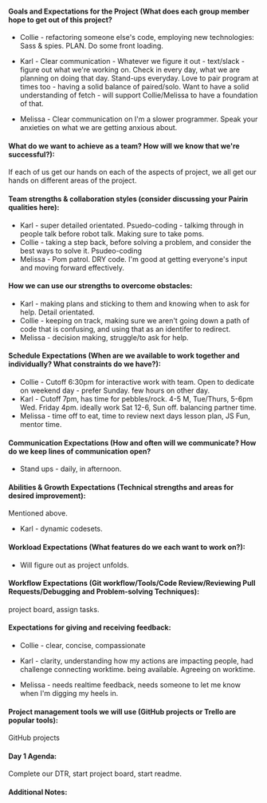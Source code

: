#### Goals and Expectations for the Project (What does each group member hope to get out of this project?

 * Collie - refactoring someone else's code, employing new technologies: Sass & spies.  PLAN.  Do some front loading. 

 * Karl - Clear communication - Whatever we figure it out - text/slack - figure out what we're working on.  Check in every day, what we are planning on doing that day.  Stand-ups everyday.  Love to pair program at times too - having a solid balance of paired/solo.  Want to have a solid understanding of fetch - will support Collie/Melissa to have a foundation of that.  

 * Melissa - Clear communication on I'm a slower programmer.  Speak your anxieties on what we are getting anxious about.  


#### What do we want to achieve as a team? How will we know that we're successful?):

If each of us get our hands on each of the aspects of project, we all get our hands on different areas of the project. 


#### Team strengths & collaboration styles (consider discussing your Pairin qualities here):

* Karl - super detailed orientated. Psuedo-coding - talkimg through in people talk before robot talk. Making sure to take poms. 
* Collie - taking a step back, before solving a problem, and consider the best ways to solve it. Psudeo-coding 
* Melissa - Pom patrol. DRY code.  I'm good at getting everyone's input and moving forward effectively. 

#### How we can use our strengths to overcome obstacles:

* Karl - making plans and sticking to them and knowing when to ask for help. Detail orientated. 
* Collie - keeping on track, making sure we aren't going down a path of code that is confusing, and using that as an identifer to redirect. 
* Melissa - decision making, struggle/to ask for help.  

#### Schedule Expectations (When are we available to work together and individually? What constraints do we have?):

* Collie - Cutoff 6:30pm for interactive work with team.  Open to dedicate on weekend day - prefer Sunday.  few hours on other day. 
* Karl - Cutoff 7pm, has time for pebbles/rock.  4-5 M, Tue/Thurs, 5-6pm Wed. Friday 4pm.  ideally work Sat 12-6, Sun off. balancing partner time. 
* Melissa - time off to eat, time to review next days lesson plan, JS Fun, mentor time. 

#### Communication Expectations (How and often will we communicate? How do we keep lines of communication open?

* Stand ups - daily, in afternoon. 


#### Abilities & Growth Expectations (Technical strengths and areas for desired improvement):

Mentioned above.
* Karl - dynamic codesets. 


#### Workload Expectations (What features do we each want to work on?):

* Will figure out as project unfolds. 

#### Workflow Expectations (Git workflow/Tools/Code Review/Reviewing Pull Requests/Debugging and Problem-solving Techniques):

project board, assign tasks. 

#### Expectations for giving and receiving feedback:

 * Collie - clear, concise, compassionate

 * Karl - clarity, understanding how my actions are impacting people, had challenge connecting worktime.  being available. Agreeing on worktime. 

 * Melissa - needs realtime feedback, needs someone to let me know when I'm digging my heels in.

#### Project management tools we will use (GitHub projects or Trello are popular tools):

GitHub projects

#### Day 1 Agenda:

Complete our DTR, start project board, start readme.  

#### Additional Notes:
